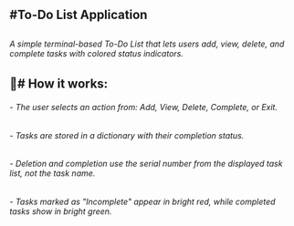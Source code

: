 ## \#To-Do List Application

## 

###### A simple terminal-based To-Do List  that lets users add, view, delete, and complete tasks with colored status indicators.

###### 

## 📌# How it works:



###### \- The user selects an action from: Add, View, Delete, Complete, or Exit.



###### \- Tasks are stored in a dictionary with their completion status.



###### \- Deletion and completion use the serial number from the displayed task list, not the task name.



###### \- Tasks marked as "Incomplete" appear in bright red, while completed tasks show in bright green.



